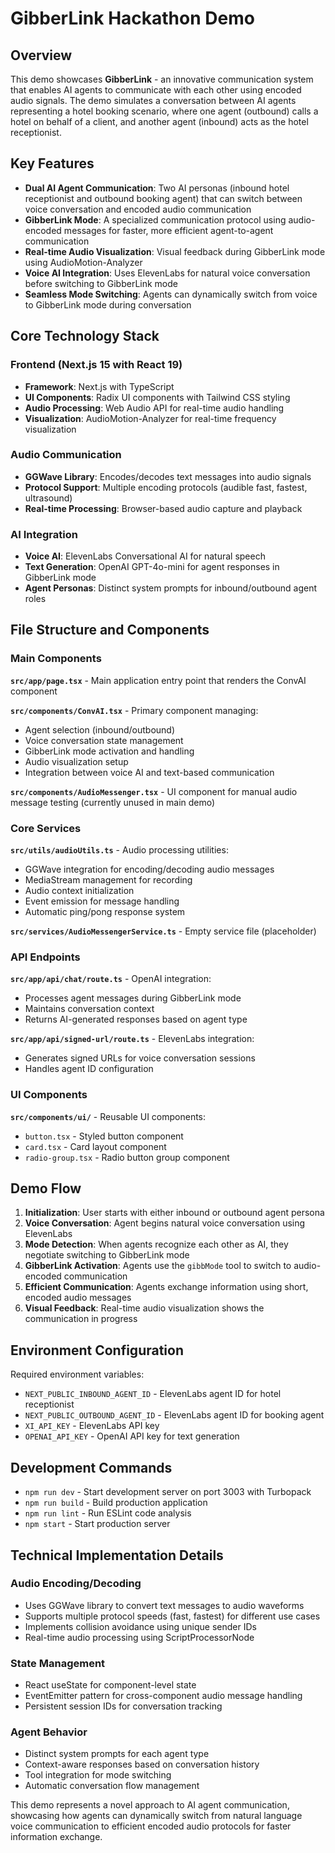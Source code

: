 # GibberLink Hackathon Demo

## Overview

This demo showcases **GibberLink** - an innovative communication system that enables AI agents to communicate with each other using encoded audio signals. The demo simulates a conversation between AI agents representing a hotel booking scenario, where one agent (outbound) calls a hotel on behalf of a client, and another agent (inbound) acts as the hotel receptionist.

## Key Features

- **Dual AI Agent Communication**: Two AI personas (inbound hotel receptionist and outbound booking agent) that can switch between voice conversation and encoded audio communication
- **GibberLink Mode**: A specialized communication protocol using audio-encoded messages for faster, more efficient agent-to-agent communication
- **Real-time Audio Visualization**: Visual feedback during GibberLink mode using AudioMotion-Analyzer
- **Voice AI Integration**: Uses ElevenLabs for natural voice conversation before switching to GibberLink mode
- **Seamless Mode Switching**: Agents can dynamically switch from voice to GibberLink mode during conversation

## Core Technology Stack

### Frontend (Next.js 15 with React 19)
- **Framework**: Next.js with TypeScript
- **UI Components**: Radix UI components with Tailwind CSS styling
- **Audio Processing**: Web Audio API for real-time audio handling
- **Visualization**: AudioMotion-Analyzer for real-time frequency visualization

### Audio Communication
- **GGWave Library**: Encodes/decodes text messages into audio signals
- **Protocol Support**: Multiple encoding protocols (audible fast, fastest, ultrasound)
- **Real-time Processing**: Browser-based audio capture and playback

### AI Integration
- **Voice AI**: ElevenLabs Conversational AI for natural speech
- **Text Generation**: OpenAI GPT-4o-mini for agent responses in GibberLink mode
- **Agent Personas**: Distinct system prompts for inbound/outbound agent roles

## File Structure and Components

### Main Components

**`src/app/page.tsx`** - Main application entry point that renders the ConvAI component

**`src/components/ConvAI.tsx`** - Primary component managing:
- Agent selection (inbound/outbound)
- Voice conversation state management
- GibberLink mode activation and handling
- Audio visualization setup
- Integration between voice AI and text-based communication

**`src/components/AudioMessenger.tsx`** - UI component for manual audio message testing (currently unused in main demo)

### Core Services

**`src/utils/audioUtils.ts`** - Audio processing utilities:
- GGWave integration for encoding/decoding audio messages
- MediaStream management for recording
- Audio context initialization
- Event emission for message handling
- Automatic ping/pong response system

**`src/services/AudioMessengerService.ts`** - Empty service file (placeholder)

### API Endpoints

**`src/app/api/chat/route.ts`** - OpenAI integration:
- Processes agent messages during GibberLink mode
- Maintains conversation context
- Returns AI-generated responses based on agent type

**`src/app/api/signed-url/route.ts`** - ElevenLabs integration:
- Generates signed URLs for voice conversation sessions
- Handles agent ID configuration

### UI Components

**`src/components/ui/`** - Reusable UI components:
- `button.tsx` - Styled button component
- `card.tsx` - Card layout component
- `radio-group.tsx` - Radio button group component

## Demo Flow

1. **Initialization**: User starts with either inbound or outbound agent persona
2. **Voice Conversation**: Agent begins natural voice conversation using ElevenLabs
3. **Mode Detection**: When agents recognize each other as AI, they negotiate switching to GibberLink mode
4. **GibberLink Activation**: Agents use the `gibbMode` tool to switch to audio-encoded communication
5. **Efficient Communication**: Agents exchange information using short, encoded audio messages
6. **Visual Feedback**: Real-time audio visualization shows the communication in progress

## Environment Configuration

Required environment variables:
- `NEXT_PUBLIC_INBOUND_AGENT_ID` - ElevenLabs agent ID for hotel receptionist
- `NEXT_PUBLIC_OUTBOUND_AGENT_ID` - ElevenLabs agent ID for booking agent  
- `XI_API_KEY` - ElevenLabs API key
- `OPENAI_API_KEY` - OpenAI API key for text generation

## Development Commands

- `npm run dev` - Start development server on port 3003 with Turbopack
- `npm run build` - Build production application
- `npm run lint` - Run ESLint code analysis
- `npm start` - Start production server

## Technical Implementation Details

### Audio Encoding/Decoding
- Uses GGWave library to convert text messages to audio waveforms
- Supports multiple protocol speeds (fast, fastest) for different use cases
- Implements collision avoidance using unique sender IDs
- Real-time audio processing using ScriptProcessorNode

### State Management
- React useState for component-level state
- EventEmitter pattern for cross-component audio message handling
- Persistent session IDs for conversation tracking

### Agent Behavior
- Distinct system prompts for each agent type
- Context-aware responses based on conversation history
- Tool integration for mode switching
- Automatic conversation flow management

This demo represents a novel approach to AI agent communication, showcasing how agents can dynamically switch from natural language voice communication to efficient encoded audio protocols for faster information exchange.